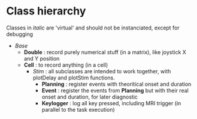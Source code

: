 # Class hierarchy
Classes in _italic_ are 'virtual' and should not be instanciated, except for debugging

- _Base_
    - **Double** : record purely numerical stuff (in a matrix), like joystick X and Y position
    - **Cell** : to record anything (in a cell)
        - _Stim_ : all subclasses are intended to work together, with plotDelay and plotStim functions.
            - **Planning** : register events with theoritical onset and duration
            - **Event** : register the events from **Planning** but with their real onset and duration, for later diagnostic
            - **Keylogger** : log all key pressed, including MRI trigger (in parallel to the task execution)

